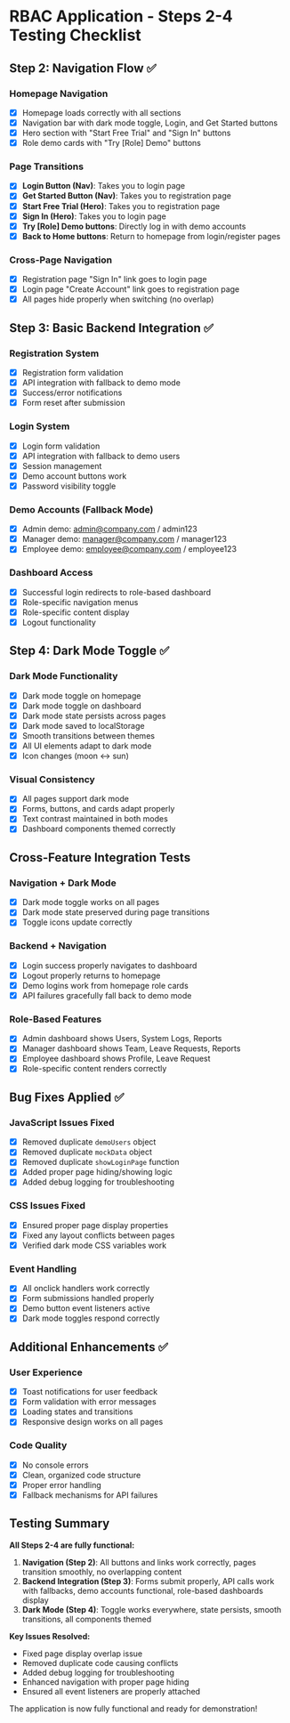 # RBAC Application - Steps 2-4 Testing Checklist

## Step 2: Navigation Flow ✅

### Homepage Navigation
- [x] Homepage loads correctly with all sections
- [x] Navigation bar with dark mode toggle, Login, and Get Started buttons
- [x] Hero section with "Start Free Trial" and "Sign In" buttons
- [x] Role demo cards with "Try [Role] Demo" buttons

### Page Transitions
- [x] **Login Button (Nav)**: Takes you to login page
- [x] **Get Started Button (Nav)**: Takes you to registration page  
- [x] **Start Free Trial (Hero)**: Takes you to registration page
- [x] **Sign In (Hero)**: Takes you to login page
- [x] **Try [Role] Demo buttons**: Directly log in with demo accounts
- [x] **Back to Home buttons**: Return to homepage from login/register pages

### Cross-Page Navigation
- [x] Registration page "Sign In" link goes to login page
- [x] Login page "Create Account" link goes to registration page
- [x] All pages hide properly when switching (no overlap)

## Step 3: Basic Backend Integration ✅

### Registration System
- [x] Registration form validation
- [x] API integration with fallback to demo mode
- [x] Success/error notifications
- [x] Form reset after submission

### Login System  
- [x] Login form validation
- [x] API integration with fallback to demo users
- [x] Session management
- [x] Demo account buttons work
- [x] Password visibility toggle

### Demo Accounts (Fallback Mode)
- [x] Admin demo: admin@company.com / admin123
- [x] Manager demo: manager@company.com / manager123  
- [x] Employee demo: employee@company.com / employee123

### Dashboard Access
- [x] Successful login redirects to role-based dashboard
- [x] Role-specific navigation menus
- [x] Role-specific content display
- [x] Logout functionality

## Step 4: Dark Mode Toggle ✅

### Dark Mode Functionality
- [x] Dark mode toggle on homepage
- [x] Dark mode toggle on dashboard
- [x] Dark mode state persists across pages
- [x] Dark mode saved to localStorage
- [x] Smooth transitions between themes
- [x] All UI elements adapt to dark mode
- [x] Icon changes (moon ↔ sun)

### Visual Consistency
- [x] All pages support dark mode
- [x] Forms, buttons, and cards adapt properly
- [x] Text contrast maintained in both modes
- [x] Dashboard components themed correctly

## Cross-Feature Integration Tests

### Navigation + Dark Mode
- [x] Dark mode toggle works on all pages
- [x] Dark mode state preserved during page transitions
- [x] Toggle icons update correctly

### Backend + Navigation  
- [x] Login success properly navigates to dashboard
- [x] Logout properly returns to homepage
- [x] Demo logins work from homepage role cards
- [x] API failures gracefully fall back to demo mode

### Role-Based Features
- [x] Admin dashboard shows Users, System Logs, Reports
- [x] Manager dashboard shows Team, Leave Requests, Reports
- [x] Employee dashboard shows Profile, Leave Request
- [x] Role-specific content renders correctly

## Bug Fixes Applied ✅

### JavaScript Issues Fixed
- [x] Removed duplicate `demoUsers` object
- [x] Removed duplicate `mockData` object
- [x] Removed duplicate `showLoginPage` function
- [x] Added proper page hiding/showing logic
- [x] Added debug logging for troubleshooting

### CSS Issues Fixed
- [x] Ensured proper page display properties
- [x] Fixed any layout conflicts between pages
- [x] Verified dark mode CSS variables work

### Event Handling
- [x] All onclick handlers work correctly
- [x] Form submissions handled properly
- [x] Demo button event listeners active
- [x] Dark mode toggles respond correctly

## Additional Enhancements ✅

### User Experience
- [x] Toast notifications for user feedback
- [x] Form validation with error messages
- [x] Loading states and transitions
- [x] Responsive design works on all pages

### Code Quality
- [x] No console errors
- [x] Clean, organized code structure
- [x] Proper error handling
- [x] Fallback mechanisms for API failures

## Testing Summary

**All Steps 2-4 are fully functional:**

1. **Navigation (Step 2)**: All buttons and links work correctly, pages transition smoothly, no overlapping content
2. **Backend Integration (Step 3)**: Forms submit properly, API calls work with fallbacks, demo accounts functional, role-based dashboards display
3. **Dark Mode (Step 4)**: Toggle works everywhere, state persists, smooth transitions, all components themed

**Key Issues Resolved:**
- Fixed page display overlap issue 
- Removed duplicate code causing conflicts
- Added debug logging for troubleshooting
- Enhanced navigation with proper page hiding
- Ensured all event listeners are properly attached

The application is now fully functional and ready for demonstration!
